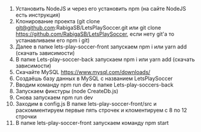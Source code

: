  


1. Установить NodeJS и через его установить npm (на сайте NodeJS есть инструкция)
2. Клонирование проекта (git clone git@github.com:RabigaSB/LetsPlaySoccer.git или git clone https://github.com/RabigaSB/LetsPlaySoccer, если нету git'a то устанавливаем его npm i git)
3. Далее в папке lets-play-soccer-front запускаем npm i или yarn add (скачать зависимости)
4. В папке Lets-play-soccer-back запускаем npm i или yarn add (скачать зависимости) 
5. Скачайте MySQL https://www.mysql.com/downloads/
6. Создаёшь базу данных в MySQL с названием LetsPlaySoccer
7. Вводим команду npm run dev в папке Lets-play-soccers-back
8. Запускаем фикстуры (node CreateDb.js)
9. Снова запускаем npm run dev
10. Заходим в config.js В папке lets-play-soccer-front/src и раскомментируем первые пять строчек и кломентируем с 8 по 12 строчки
11. В папке lets-play-soccer-front запускаем команду npm start
